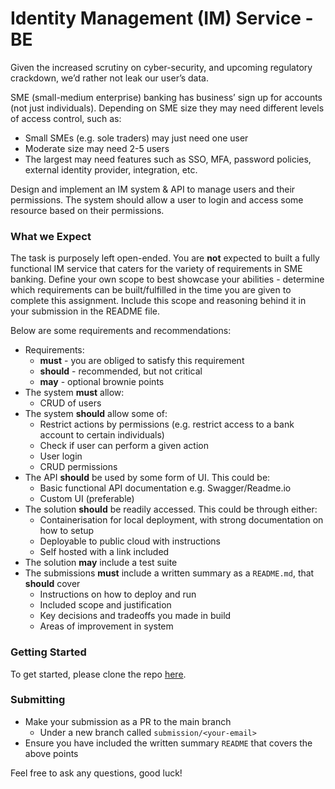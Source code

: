 # Identity Management (IM) Service - BE
Given the increased scrutiny on cyber-security, and upcoming regulatory crackdown, we’d rather not leak our user’s data.

SME (small-medium enterprise) banking has business’ sign up for accounts (not just individuals). Depending on SME size they may need different levels of access control, such as:
* Small SMEs (e.g. sole traders) may just need one user
* Moderate size may need 2-5 users
* The largest may need features such as SSO, MFA, password policies, external identity provider, integration, etc.

Design and implement an IM system & API to manage users and their permissions. The system should allow a user to login and access some resource based on their permissions.

### What we Expect
The task is purposely left open-ended. You are **not** expected to built a fully functional IM service that caters for the variety of requirements in SME banking. Define your own scope to best showcase your abilities - determine which requirements can be built/fulfilled in the time you are given to complete this assignment. Include this scope and reasoning behind it in your submission in the README file.

Below are some requirements and recommendations:
* Requirements:
	* **must** - you are obliged to satisfy this requirement
	* **should** - recommended, but not critical
	* **may** - optional brownie points
* The system **must** allow:
	* CRUD of users
* The system **should** allow some of:
	* Restrict actions by permissions (e.g. restrict access to a bank account to certain individuals)
	* Check if user can perform a given action
	* User login
	* CRUD permissions
* The API **should** be used by some form of UI. This could be:
	* Basic functional API documentation e.g. Swagger/Readme.io
	* Custom UI (preferable)
* The solution **should** be readily accessed. This could be through either:
	* Containerisation for local deployment, with strong documentation on how to setup
	* Deployable to public cloud with instructions
	* Self hosted with a link included
* The solution **may** include a test suite
* The submissions **must** include a written summary as a `README.md`, that **should** cover
	* Instructions on how to deploy and run
	* Included scope and justification
	* Key decisions and tradeoffs you made in build
	* Areas of improvement in system

### Getting Started
To get started, please clone the repo [here](https://github.com/cxnpl-au/recruitment).

### Submitting
* Make your submission as a PR to the main branch
	* Under a new branch called  `submission/<your-email>`
* Ensure you have included the written summary `README` that covers the above points

Feel free to ask any questions, good luck!
